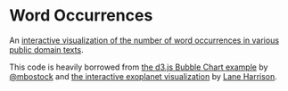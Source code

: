 Word Occurrences
=========

An [interactive visualization of the number of word occurrences in various public domain texts](http://rbauer1.github.io/wordOccurrences/).


This code is heavily borrowed from [the d3.js Bubble Chart example](http://mbostock.github.com/d3/ex/bubble.html) by [@mbostock](http://twitter.com/mbostock) and [the interactive exoplanet visualization](http://codementum.org/exoplanets/) by [Lane Harrison](https://github.com/codementum/exoplanets).
